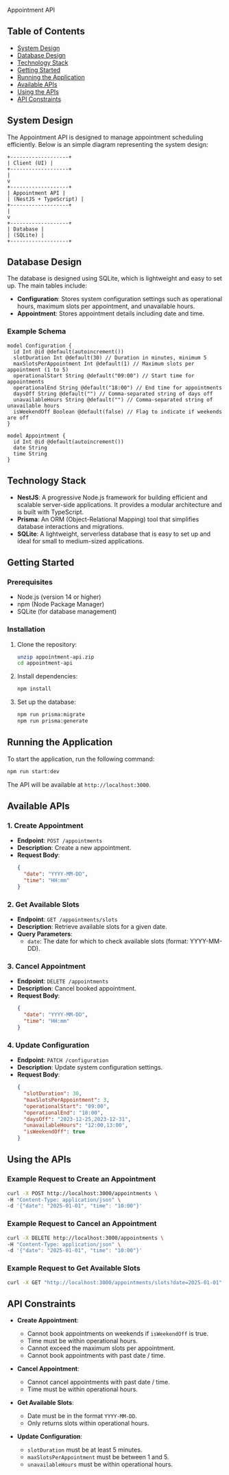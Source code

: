  Appointment API

## Table of Contents
- [System Design](#system-design)
- [Database Design](#database-design)
- [Technology Stack](#technology-stack)
- [Getting Started](#getting-started)
- [Running the Application](#running-the-application)
- [Available APIs](#available-apis)
- [Using the APIs](#using-the-apis)
- [API Constraints](#api-constraints)

## System Design

The Appointment API is designed to manage appointment scheduling efficiently. Below is an simple diagram representing the system design:
```
+-------------------+
| Client (UI) |
+-------------------+
|
v
+-------------------+
| Appointment API |
| (NestJS + TypeScript) |
+-------------------+
|
v
+-------------------+
| Database |
| (SQLite) |
+-------------------+
```

## Database Design

The database is designed using SQLite, which is lightweight and easy to set up. The main tables include:

- **Configuration**: Stores system configuration settings such as operational hours, maximum slots per appointment, and unavailable hours.
- **Appointment**: Stores appointment details including date and time.

### Example Schema

```prisma
model Configuration {
  id Int @id @default(autoincrement())
  slotDuration Int @default(30) // Duration in minutes, minimum 5
  maxSlotsPerAppointment Int @default(1) // Maximum slots per appointment (1 to 5)
  operationalStart String @default("09:00") // Start time for appointments
  operationalEnd String @default("18:00") // End time for appointments
  daysOff String @default("") // Comma-separated string of days off
  unavailableHours String @default("") // Comma-separated string of unavailable hours
  isWeekendOff Boolean @default(false) // Flag to indicate if weekends are off
}

model Appointment {
  id Int @id @default(autoincrement())
  date String
  time String
}
```


## Technology Stack

- **NestJS**: A progressive Node.js framework for building efficient and scalable server-side applications. It provides a modular architecture and is built with TypeScript.
- **Prisma**: An ORM (Object-Relational Mapping) tool that simplifies database interactions and migrations.
- **SQLite**: A lightweight, serverless database that is easy to set up and ideal for small to medium-sized applications.

## Getting Started

### Prerequisites

- Node.js (version 14 or higher)
- npm (Node Package Manager)
- SQLite (for database management)

### Installation

1. Clone the repository:
   ```bash
   unzip appointment-api.zip
   cd appointment-api
   ```

2. Install dependencies:
   ```bash
   npm install
   ```

3. Set up the database:
   ```bash
   npm run prisma:migrate
   npm run prisma:generate
   ```

## Running the Application

To start the application, run the following command:

```bash
npm run start:dev
```

The API will be available at `http://localhost:3000`.

## Available APIs

### 1. Create Appointment
- **Endpoint**: `POST /appointments`
- **Description**: Create a new appointment.
- **Request Body**:
  ```json
  {
    "date": "YYYY-MM-DD",
    "time": "HH:mm"
  }
  ```

### 2. Get Available Slots
- **Endpoint**: `GET /appointments/slots`
- **Description**: Retrieve available slots for a given date.
- **Query Parameters**:
  - `date`: The date for which to check available slots (format: YYYY-MM-DD).

### 3. Cancel Appointment
- **Endpoint**: `DELETE /appointments`
- **Description**: Cancel booked appointment.
- **Request Body**:
  ```json
  {
    "date": "YYYY-MM-DD",
    "time": "HH:mm"
  }
  ```  

### 4. Update Configuration
- **Endpoint**: `PATCH /configuration`
- **Description**: Update system configuration settings.
- **Request Body**:
  ```json
  {
    "slotDuration": 30,
    "maxSlotsPerAppointment": 3,
    "operationalStart": "09:00",
    "operationalEnd": "18:00",
    "daysOff": "2023-12-25,2023-12-31",
    "unavailableHours": "12:00,13:00",
    "isWeekendOff": true
  }
  ```

## Using the APIs

### Example Request to Create an Appointment
```bash
curl -X POST http://localhost:3000/appointments \
-H "Content-Type: application/json" \
-d '{"date": "2025-01-01", "time": "10:00"}'
```

### Example Request to Cancel an Appointment
```bash
curl -X DELETE http://localhost:3000/appointments \
-H "Content-Type: application/json" \
-d '{"date": "2025-01-01", "time": "10:00"}'
```

### Example Request to Get Available Slots
```bash
curl -X GET "http://localhost:3000/appointments/slots?date=2025-01-01"
```


## API Constraints

- **Create Appointment**:
  - Cannot book appointments on weekends if `isWeekendOff` is true.
  - Time must be within operational hours.
  - Cannot exceed the maximum slots per appointment.
  - Cannot book appointments with past date / time.

- **Cancel Appointment**:
  - Cannot cancel appointments with past date / time.
  - Time must be within operational hours.
 
- **Get Available Slots**:
  - Date must be in the format `YYYY-MM-DD`.
  - Only returns slots within operational hours.

- **Update Configuration**:
  - `slotDuration` must be at least 5 minutes.
  - `maxSlotsPerAppointment` must be between 1 and 5.
  - `unavailableHours` must be within operational hours.